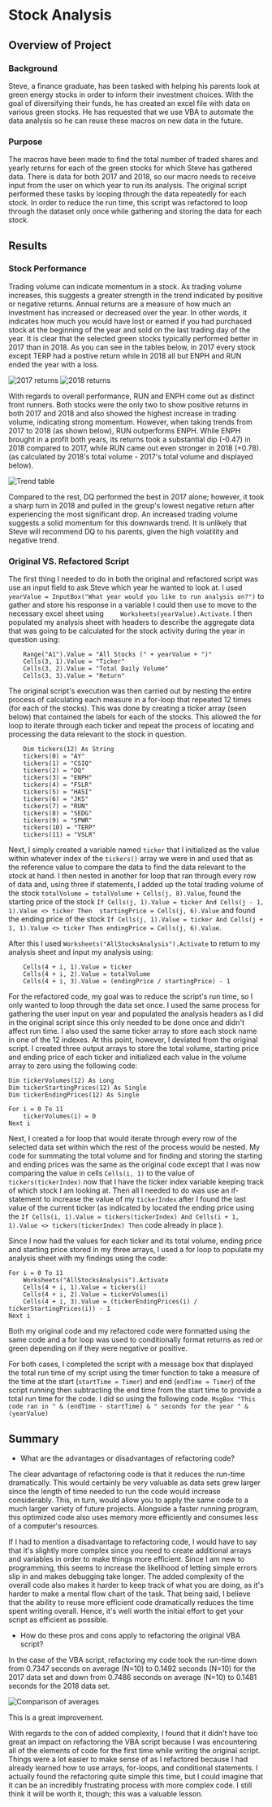 # Stock Analysis

## Overview of Project
### Background
Steve, a finance graduate, has been tasked with helping his parents look at green energy stocks in order to inform their investment choices. With the goal of diversifying their funds, he has created an excel file with data on various green stocks. He has requested that we use VBA to automate the data analysis so he can reuse these macros on new data in the future. 

### Purpose
The macros have been made to find the total number of traded shares and yearly returns for each of the green stocks for which Steve has gathered data. There is data for both 2017 and 2018, so our macro needs to receive input from the user on which year to run its analysis. The original script performed these tasks by looping through the data repeatedly for each stock. In order to reduce the run time, this script was refactored to loop through the dataset only once while gathering and storing the data for each stock. 

## Results
### Stock Performance
Trading volume can indicate momentum in a stock. As trading volume increases, this suggests a greater strength in the trend indicated by positive or negative returns. Annual returns are a measure of how much an investment has increased or decreased over the year. In other words, it indicates how much you would have lost or earned if you had purchased stock at the beginning of the year and sold on the last trading day of the year. It is clear that the selected green stocks typically performed better in 2017 than in 2018. As you can see in the tables below, in 2017 every stock except TERP had a postive return while in 2018 all but ENPH and RUN ended the year with a loss.


![2017 returns](/Resources/VBA_Challenge_2017.PNG)
![2018 returns](/Resources/VBA_Challenge_2018.PNG)

With regards to overall performance, RUN and ENPH come out as distinct front runners. Both stocks were the only two to show positive returns in both 2017 and 2018 and also showed the highest increase in trading volume, indicating strong momentum.  However, when taking trends from 2017 to 2018 (as shown below), RUN outperforms ENPH. While ENPH brought in a profit both years, its returns took a substantial dip (-0.47) in 2018 compared to 2017, while RUN came out even stronger in 2018 (+0.78).  (as calculated by 2018's total volume - 2017's total volume and displayed below). 

![Trend table](/Screenshots/Trends.PNG)

Compared to the rest, DQ performed the best in 2017 alone; however, it took a sharp turn in 2018 and pulled in the group's lowest negative return after experiencing the most significant drop. An increased trading volume suggests a solid momentum for this downwards trend. It is unlikely that Steve will recommend DQ to his parents, given the high volatility and negative trend. 
 

### Original VS. Refactored Script
The first thing I needed to do in both the original and refactored script was use an input field to ask Steve which year he wanted to look at. I used `yearValue = InputBox("What year would you like to run analysis on?")` to gather and store his response in a variable I could then use to move to the necessary excel sheet using `    Worksheets(yearValue).Activate`.  I then populated my analysis sheet with headers to describe the aggregate data that was going to be calculated for the stock activity during the year in question using: 
```vba
    Range("A1").Value = "All Stocks (" + yearValue + ")"
    Cells(3, 1).Value = "Ticker"
    Cells(3, 2).Value = "Total Daily Volume"
    Cells(3, 3).Value = "Return"
```
	
The original script's execution was then carried out by nesting the entire process of calculating each measure in a for-loop that repeated 12 times (for each of the stocks). This was done by creating a ticker array (seen below) that contained the labels for each of the stocks. This allowed the for loop to iterate through each ticker and repeat the process of locating and processing the data relevant to the stock in question. 
```vba
    Dim tickers(12) As String 
    tickers(0) = "AY"
    tickers(1) = "CSIQ"
    tickers(2) = "DQ"
    tickers(3) = "ENPH"
    tickers(4) = "FSLR"
    tickers(5) = "HASI"
    tickers(6) = "JKS"
    tickers(7) = "RUN"
    tickers(8) = "SEDG"
    tickers(9) = "SPWR"
    tickers(10) = "TERP"
    tickers(11) = "VSLR" 
```

Next, I simply created a variable named `ticker` that I initialized as the value within whatever index of the `tickers()` array we were in and used that as the reference value to compare the data to find the data relevant to the stock at hand.  I then nested in another for loop that ran through every row of data and, using three if statements, I added up the total trading volume of the stock `totalVolume = totalVolume + Cells(j, 8).Value`, found the starting price of the stock  `If Cells(j, 1).Value = ticker And Cells(j - 1, 1).Value <> ticker Then  startingPrice = Cells(j, 6).Value` and found the ending price of the stock `If Cells(j, 1).Value = ticker And Cells(j + 1, 1).Value <> ticker Then endingPrice = Cells(j, 6).Value`.  

After this I used `Worksheets("AllStocksAnalysis").Activate` to return to my analysis sheet and input my analysis using:
```vba
    Cells(4 + i, 1).Value = ticker
    Cells(4 + i, 2).Value = totalVolume
    Cells(4 + i, 3).Value = (endingPrice / startingPrice) - 1
```

For the refactored code, my goal was to reduce the script's run time, so I only wanted to loop through the data set once. I used the same process for gathering the user input on year and populated the analysis headers as I did in the original script since this only needed to be done once and didn't affect run time. I also used the same ticker array to store each stock name in one of the 12 indexes. At this point, however, I deviated from the original script. I created three output arrays to store the total volume, starting price and ending price of each ticker and initialized each value in the volume array to zero using the following code: 
```vba
Dim tickerVolumes(12) As Long
Dim tickerStartingPrices(12) As Single
Dim tickerEndingPrices(12) As Single
       
For i = 0 To 11
    tickerVolumes(i) = 0
Next i
```
Next, I created a for loop that would iterate through every row of the selected data set within which the rest of the process would be nested. My code for summating the total volume and for finding and storing the starting and ending prices was the same as the original code except that I was now comparing the value in cells `Cells(i, 1)` to the value of `tickers(tickerIndex)`  now that I have the ticker index variable keeping track of which stock I am looking at. Then all I needed to do was use an if-statement to increase the value of my `tickerIndex` after I found the last value of the current ticker (as indicated by located the ending price using the `If Cells(i, 1).Value = tickers(tickerIndex) And Cells(i + 1, 1).Value <> tickers(tickerIndex) Then` code already in place ).

Since I now had the values for each ticker and its total volume, ending price and starting price stored in my three arrays, I used a for loop to populate my analysis sheet with my findings using the code: 
```vba
For i = 0 To 11     
    Worksheets("AllStocksAnalysis").Activate
    Cells(4 + i, 1).Value = tickers(i)
    Cells(4 + i, 2).Value = tickerVolumes(i)
    Cells(4 + i, 3).Value = (tickerEndingPrices(i) / tickerStartingPrices(i)) - 1        
Next i
```

Both my original code and my refactored code were formatted using the same code and a for loop was used to conditionally format returns as red or green depending on if they were negative or positive. 

For both cases, I completed the script with a message box that displayed the total run time of my script using the timer function to take a measure of the time at the start (`startTime = Timer`) and end (`endTime = Timer`) of the script running then subtracting the end time from the start time to provide a total run time for the code. I did so using the following code. 
`MsgBox "This code ran in " & (endTime - startTime) & " seconds for the year " & (yearValue)`

## Summary

- What are the advantages or disadvantages of refactoring code?

The clear advantage of refactoring code is that it reduces the run-time dramatically. This would certainly be very valuable as data sets grew larger since the length of time needed to run the code would increase considerably. This, in turn, would allow you to apply the same code to a much larger variety of future projects. Alongside a faster running program, this optimized code also uses memory more efficiently and consumes less of a computer's resources.

If I had to mention a disadvantage to refactoring code, I would have to say that it's slightly more complex since you need to create additional arrays and variables in order to make things more efficient. Since I am new to programming, this seems to increase the likelihood of letting simple errors slip in and makes debugging take longer. The added complexity of the overall code also makes it harder to keep track of what you are doing, as it's harder to make a mental flow chart of the task. That being said, I believe that the ability to reuse more efficient code dramatically reduces the time spent writing overall. Hence, it's well worth the initial effort to get your script as efficient as possible.

- How do these pros and cons apply to refactoring the original VBA script?

In the case of the VBA script, refactoring my code took the run-time down from 0.7347 seconds on average (N=10) to 0.1492 seconds (N=10) for the 2017 data set and down from 0.7486 seconds on average (N=10) to 0.1481 seconds for the 2018 data set. 

![Comparison of averages](/Screenshots/runtime_averages.PNG)

This is a great improvement.

With regards to the con of added complexity, I found that it didn't have too great an impact on refactoring the VBA script because I was encountering all of the elements of code for the first time while writing the original script. Things were a lot easier to make sense of as I refactored because I had already learned how to use arrays, for-loops, and conditional statements. I actually found the refactoring quite simple this time, but I could imagine that it can be an incredibly frustrating process with more complex code. I still think it will be worth it, though; this was a valuable lesson. 





